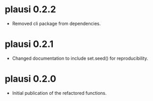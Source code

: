 # plausi 0.2.2

* Removed cli package from dependencies.

# plausi 0.2.1

* Changed documentation to include set.seed() for reproducibility.

# plausi 0.2.0

* Initial publication of the refactored functions.
